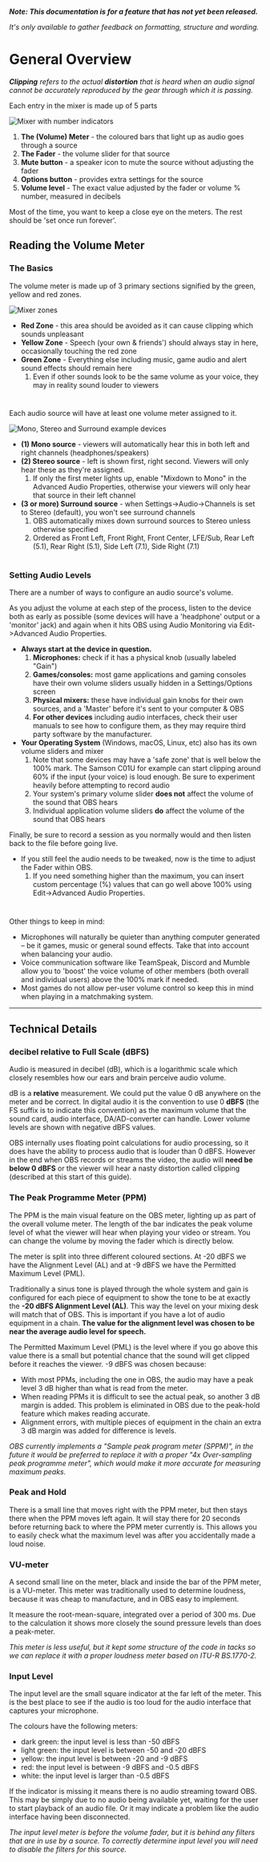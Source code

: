 _**Note: This documentation is for a feature that has not yet been released.**_

_It's only available to gather feedback on formatting, structure and wording._

# General Overview

_**Clipping** refers to the actual **distortion** that is heard when an audio signal cannot be accurately reproduced by the gear through which it is passing._

Each entry in the mixer is made up of 5 parts

![Mixer with number indicators](https://i.imgur.com/JYNCE01.png)

1. **The (Volume) Meter** - the coloured bars that light up as audio goes through a source
2. **The Fader** - the volume slider for that source
3. **Mute button** - a speaker icon to mute the source without adjusting the fader
4. **Options button** - provides extra settings for the source
5. **Volume level** - The exact value adjusted by the fader or volume % number, measured in decibels

Most of the time, you want to keep a close eye on the meters. The rest should be 'set once run forever'.

## Reading the Volume Meter

### The Basics
The volume meter is made up of 3 primary sections signified by the green, yellow and red zones.

![Mixer zones](https://i.imgur.com/eCYfThu.png)

* **Red Zone** - this area should be avoided as it can cause clipping which sounds unpleasant
* **Yellow Zone** - Speech (your own & friends') should always stay in here, occasionally touching the red zone
* **Green Zone** - Everything else including music, game audio and alert sound effects should remain here
   1) Even if other sounds look to be the same volume as your voice, they may in reality sound louder to viewers

# 


Each audio source will have at least one volume meter assigned to it.

![Mono, Stereo and Surround example devices](https://i.imgur.com/y1OfYOl.png)

* **(1) Mono source** - viewers will automatically hear this in both left and right channels (headphones/speakers)
* **(2) Stereo source** - left is shown first, right second. Viewers will only hear these as they're assigned.
  1) If only the first meter lights up, enable "Mixdown to Mono" in the Advanced Audio Properties, otherwise your viewers will only hear that source in their left channel
* **(3 or more) Surround source** - when Settings->Audio->Channels is set to Stereo (default), you won't see surround channels
   1) OBS automatically mixes down surround sources to Stereo unless otherwise specified
   2) Ordered as Front Left, Front Right, Front Center, LFE/Sub, Rear Left (5.1), Rear Right (5.1), Side Left (7.1), Side Right (7.1)

# 


### Setting Audio Levels
There are a number of ways to configure an audio source's volume.

As you adjust the volume at each step of the process, listen to the device both as early as possible (some devices will have a 'headphone' output or a 'monitor' jack) and again when it hits OBS using Audio Monitoring via Edit->Advanced Audio Properties.

* **Always start at the device in question.**
   1) **Microphones:** check if it has a physical knob (usually labeled "Gain")
   2) **Games/consoles:** most game applications and gaming consoles have their own volume sliders usually hidden in a Settings/Options screen
   3) **Physical mixers:** these have individual gain knobs for their own sources, and a 'Master' before it's sent to your computer & OBS
   4) **For other devices** including audio interfaces, check their user manuals to see how to configure them, as they may require third party software by the manufacturer.
* **Your Operating System** (Windows, macOS, Linux, etc) also has its own volume sliders and mixer
   1) Note that some devices may have a 'safe zone' that is well below the 100% mark. The Samson C01U for example can start clipping around 60% if the input (your voice) is loud enough. Be sure to experiment heavily before attempting to record audio
   2) Your system's primary volume slider **does not** affect the volume of the sound that OBS hears
   3) Individual application volume sliders **do** affect the volume of the sound that OBS hears

Finally, be sure to record a session as you normally would and then listen back to the file before going live.

* If you still feel the audio needs to be tweaked, now is the time to adjust the Fader within OBS.
   1) If you need something higher than the maximum, you can insert custom percentage (%) values that can go well above 100% using Edit->Advanced Audio Properties.

# 

Other things to keep in mind:

* Microphones will naturally be quieter than anything computer generated – be it games, music or general sound effects. Take that into account when balancing your audio.
* Voice communication software like TeamSpeak, Discord and Mumble allow you to 'boost' the voice volume of other members (both overall and individual users) above the 100% mark if needed.
* Most games do not allow per-user volume control so keep this in mind when playing in a matchmaking system.


***


## Technical Details

### decibel relative to Full Scale (dBFS)
Audio is measured in decibel (dB), which is a logarithmic scale which closely resembles how our ears and brain perceive audio volume.

dB is a **relative** measurement. We could put the value 0 dB anywhere on the meter and be correct. In digital audio it is the convention to use 0 **dBFS** (the FS suffix is to indicate this convention) as the maximum volume that the sound card, audio interface, DA/AD-converter can handle. Lower volume levels are shown with negative dBFS values.

OBS internally uses floating point calculations for audio processing, so it does have the ability to process audio that is louder than 0 dBFS. However in the end when OBS records or streams the video, the audio will **need be below 0 dBFS** or the viewer will hear a nasty distortion called clipping (described at this start of this guide).

### The Peak Programme Meter (PPM)
The PPM is the main visual feature on the OBS meter, lighting up as part of the overall volume meter.
The length of the bar indicates the peak volume level of what the viewer will hear when playing your video or stream. You can change the volume by moving the fader which is directly below.

The meter is split into three different coloured sections. At -20 dBFS we have the Alignment Level (AL) and at -9 dBFS we have the Permitted Maximum Level (PML).

Traditionally a sinus tone is played through the whole system and gain is configured for each piece of equipment to show the tone to be at exactly the **-20 dBFS Alignment Level (AL)**. This way the level on your mixing desk will match that of OBS. This is important if you have a lot of audio equipment in a chain. **The value for the alignment level was chosen to be near the average audio level for speech.**

The Permitted Maximum Level (PML) is the level where if you go above this value there is a small but potential chance that the sound will get clipped before it reaches the viewer. -9 dBFS was chosen because:

* With most PPMs, including the one in OBS, the audio may have a peak level 3 dB higher than what is read from the meter.
* When reading PPMs it is difficult to see the actual peak, so another 3 dB margin is added. This problem is eliminated in OBS due to the peak-hold feature which makes reading accurate.
* Alignment errors, with multiple pieces of equipment in the chain an extra 3 dB margin was added for difference is levels.

_OBS currently implements a "Sample peak program meter (SPPM)", in the future it would be preferred to replace it with a proper "4x Over-sampling peak programme meter", which would make it more accurate for measuring maximum peaks._

### Peak and Hold
There is a small line that moves right with the PPM meter, but then stays there when the PPM moves left again. It will stay there for 20 seconds before returning back to where the PPM meter currently is. This allows you to easily check what the maximum level was after you accidentally made a loud noise.

### VU-meter
A second small line on the meter, black and inside the bar of the PPM meter, is a VU-meter. This meter was traditionally used to determine loudness, because it was cheap to manufacture, and in OBS easy to implement.

It measure the root-mean-square, integrated over a period of 300 ms. Due to the calculation it shows more closely the sound pressure levels than does a peak-meter.

_This meter is less useful, but it kept some structure of the code in tacks so we can replace it with a proper loudness meter based on ITU-R BS.1770-2._

### Input Level
The input level are the small square indicator at the far left of the meter. This is the best place to see if the audio is too loud for the audio interface that captures your microphone.

The colours have the following meters:

* dark green: the input level is less than -50 dBFS
* light green: the input level is  between -50 and -20 dBFS
* yellow: the input level is  between -20 and -9 dBFS
* red: the input level is  between -9 dBFS and -0.5 dBFS
* white: the input level is  larger than -0.5 dBFS

If the indicator is missing it means there is no audio streaming toward OBS. This may be simply due to no audio being available yet, waiting for the user to start playback of an audio file. Or it may indicate a problem like the audio interface having been disconnected.

_The input level meter is before the volume fader, but it is behind any filters that are in use by a source. To correctly determine input level you will need to disable the filters for this source._